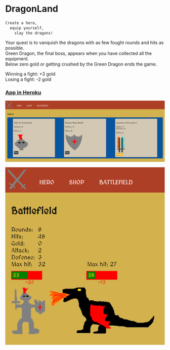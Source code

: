 # DragonLand

```
Create a hero,
  equip yourself,
    slay the dragons!
```

Your quest is to vanquish the dragons with as few fought rounds and hits as possible.<br/>
Green Dragon, the final boss, appears when you have collected all the equipment.<br/>
Below zero gold or getting crushed by the Green Dragon ends the game.<br/>

Winning a fight: +3 gold<br/>
Losing a fight: -2 gold

### [App in Heroku](https://dragon-land.herokuapp.com/)

![Shop](https://github.com/villeverkkonen/dragonland/blob/master/documentation/images/shop.png)

![Battlefield](https://github.com/villeverkkonen/dragonland/blob/master/documentation/images/battlefield.png)